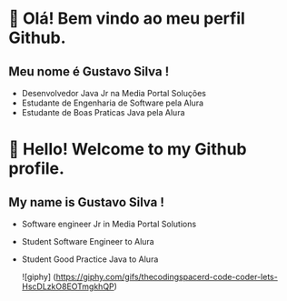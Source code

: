 # 👋 Olá! Bem vindo ao meu perfil Github.
## Meu nome é Gustavo Silva !
- Desenvolvedor Java Jr na Media Portal Soluções
- Estudante de Engenharia de Software pela Alura
- Estudante de Boas Praticas Java pela Alura 
  
# 👋 Hello! Welcome to my Github profile.
## My name is Gustavo Silva !
- Software engineer Jr in Media Portal Solutions
- Student Software Engineer to Alura
- Student Good Practice Java to Alura

  ![giphy] (https://giphy.com/gifs/thecodingspacerd-code-coder-lets-HscDLzkO8EOTmgkhQP)
<!--
**guh1994/guh1994** is a ✨ _special_ ✨ repository because its `README.md` (this file) appears on your GitHub profile.

Here are some ideas to get you started:

- 🔭 I’m currently working on ...
- 🌱 I’m currently learning ...
- 👯 I’m looking to collaborate on ...
- 🤔 I’m looking for help with ...
- 💬 Ask me about ...
- 📫 How to reach me: ...
- 😄 Pronouns: ...
- ⚡ Fun fact: ...
-->
